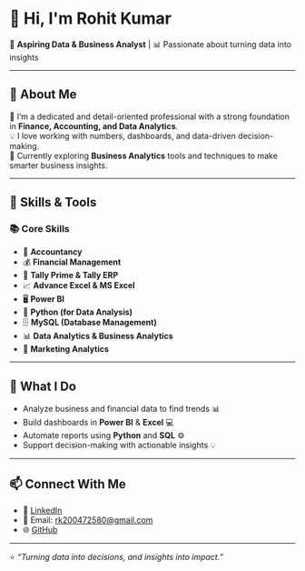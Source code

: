 # 👋 Hi, I'm Rohit Kumar  

💼 **Aspiring Data & Business Analyst** | 📊 Passionate about turning data into insights  

---

## 🚀 About Me  
🎯 I’m a dedicated and detail-oriented professional with a strong foundation in **Finance, Accounting, and Data Analytics**.  
💡 I love working with numbers, dashboards, and data-driven decision-making.  
📘 Currently exploring **Business Analytics** tools and techniques to make smarter business insights.  

---

## 🧠 Skills & Tools  

### 📚 Core Skills  
- 🧾 **Accountancy**  
- 💰 **Financial Management**  
- 🧮 **Tally Prime & Tally ERP**  
- 📈 **Advance Excel & MS Excel**  
- 🖥️ **Power BI**  
- 🐍 **Python (for Data Analysis)**  
- 🗄️ **MySQL (Database Management)**  
- 📊 **Data Analytics & Business Analytics**  
- 📢 **Marketing Analytics**  

---

## 🧩 What I Do  
- Analyze business and financial data to find trends 📊  
- Build dashboards in **Power BI** & **Excel** 💻  
- Automate reports using **Python** and **SQL** ⚙️  
- Support decision-making with actionable insights 💡  

---

## 📫 Connect With Me  
- 💼 [LinkedIn](https://www.linkedin.com/in/rohit-kumar-5b556a307/)  
- 📧 Email: rk200472580@gmail.com  
- 🌐 [GitHub](https://github.com/Rohit-16933/)

---

⭐ *“Turning data into decisions, and insights into impact.”*
